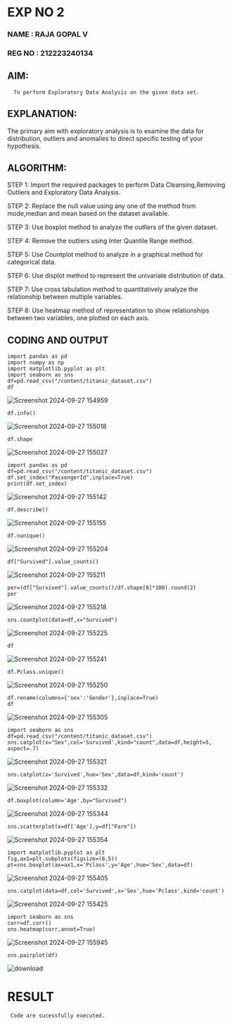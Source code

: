 # EXP NO 2

### NAME : RAJA GOPAL V
### REG NO : 212223240134

## AIM:
      To perform Exploratory Data Analysis on the given data set.
      
## EXPLANATION:
  The primary aim with exploratory analysis is to examine the data for distribution, outliers and anomalies to direct specific testing of your hypothesis.
  
## ALGORITHM:
STEP 1: Import the required packages to perform Data Cleansing,Removing Outliers and Exploratory Data Analysis.

STEP 2: Replace the null value using any one of the method from mode,median and mean based on the dataset available.

STEP 3: Use boxplot method to analyze the outliers of the given dataset.

STEP 4: Remove the outliers using Inter Quantile Range method.

STEP 5: Use Countplot method to analyze in a graphical method for categorical data.

STEP 6: Use displot method to represent the univariate distribution of data.

STEP 7: Use cross tabulation method to quantitatively analyze the relationship between multiple variables.

STEP 8: Use heatmap method of representation to show relationships between two variables, one plotted on each axis.

## CODING AND OUTPUT
```
import pandas as pd
import numpy as np
import matplotlib.pyplot as plt
import seaborn as sns
df=pd.read_csv("/content/titanic_dataset.csv")
df
```
![Screenshot 2024-09-27 154959](https://github.com/user-attachments/assets/af499df8-d629-41d8-b6ae-8af3ef93b71f)

```
df.info()
```
![Screenshot 2024-09-27 155018](https://github.com/user-attachments/assets/b2ccd46a-2b14-44f6-bc30-7492a19e111e)

```
df.shape
```
![Screenshot 2024-09-27 155027](https://github.com/user-attachments/assets/108a3a61-2667-4f3f-8094-c56cb0ee999b)

```
import pandas as pd
df=pd.read_csv("/content/titanic_dataset.csv")
df.set_index("PassengerId",inplace=True)
print(df.set_index)
```
![Screenshot 2024-09-27 155142](https://github.com/user-attachments/assets/01fd6d6d-3914-4b3f-baf2-ae74eaa545fe)

```
df.describe()
```
![Screenshot 2024-09-27 155155](https://github.com/user-attachments/assets/cb4790cb-8e80-4a7d-ae24-c39ff5cfd6aa)

```
df.nunique()
```
![Screenshot 2024-09-27 155204](https://github.com/user-attachments/assets/915032cf-730c-42ca-8fe6-309f052730cc)

```
df["Survived"].value_counts()
```
![Screenshot 2024-09-27 155211](https://github.com/user-attachments/assets/8f8a9142-d653-479b-b886-c8f7b751d6a2)

```
per=(df["Survived"].value_counts()/df.shape[0]*100).round(2)
per
```
![Screenshot 2024-09-27 155218](https://github.com/user-attachments/assets/baf39904-b52e-41be-97cf-1c138a48a77e)

```
sns.countplot(data=df,x="Survived")
```
![Screenshot 2024-09-27 155225](https://github.com/user-attachments/assets/0e8bcc07-f9c1-4a78-8e83-30be6a405a95)

```
df
```
![Screenshot 2024-09-27 155241](https://github.com/user-attachments/assets/e7df57b6-818c-4fb2-910f-22790ce3ca80)

```
df.Pclass.unique()
```
![Screenshot 2024-09-27 155250](https://github.com/user-attachments/assets/357e0e04-8cc1-4ef4-b295-6a22c4870320)

```
df.rename(columns={'sex':'Gender'},inplace=True)
df
```
![Screenshot 2024-09-27 155305](https://github.com/user-attachments/assets/d2703a15-d8cb-43c7-a537-3ae262bdaa44)

```
import seaborn as sns
df=pd.read_csv("/content/titanic_dataset.csv")
sns.catplot(x="Sex",col='Survived',kind="count",data=df,height=5, aspect=.7)
```
![Screenshot 2024-09-27 155321](https://github.com/user-attachments/assets/084fe349-75c0-49e1-8053-7ae6706d060c)

```
sns.catplot(x='Survived',hue='Sex',data=df,kind='count')
```
![Screenshot 2024-09-27 155332](https://github.com/user-attachments/assets/cc460791-b58c-4013-83a9-b72cce9a0c72)

```
df.boxplot(column='Age',by="Survived")
```
![Screenshot 2024-09-27 155344](https://github.com/user-attachments/assets/135547ea-9600-47cd-81e6-a62a7e86cdfc)

```
sns.scatterplot(x=df['Age'],y=df["Fare"])
```
![Screenshot 2024-09-27 155354](https://github.com/user-attachments/assets/ff7ae0d0-6fa9-4265-bbc2-e15122cc0f27)

```
import matplotlib.pyplot as plt
fig,ax1=plt.subplots(figsize=(8,5))
pt=sns.boxplot(ax=ax1,x='Pclass',y='Age',hue='Sex',data=df)
```
![Screenshot 2024-09-27 155405](https://github.com/user-attachments/assets/441377af-b8ee-49c4-ad34-8ade176e8cc3)

```
sns.catplot(data=df,col='Survived',x='Sex',hue='Pclass',kind='count')
```
![Screenshot 2024-09-27 155425](https://github.com/user-attachments/assets/900df029-316e-4c6b-9c74-93b7b12431fb)

```
import seaborn as sns
corr=df.corr()
sns.heatmap(corr,annot=True)
```
![Screenshot 2024-09-27 155945](https://github.com/user-attachments/assets/d20f4b12-912b-44be-8318-eb2097291c7a)

```
sns.pairplot(df)
```
![download](https://github.com/user-attachments/assets/ebc6a681-80af-44f4-b007-41099399b2bb)


# RESULT
     Code are sucessfully executed.
